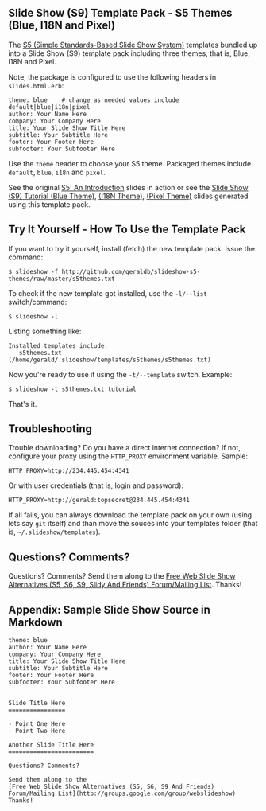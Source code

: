 ## Slide Show (S9) Template Pack - S5 Themes (Blue, I18N and Pixel)

The [S5 (Simple Standards-Based Slide Show System)](http://meyerweb.com/eric/tools/s5/)
templates bundled up into 
a Slide Show (S9) template pack including three themes, that is, Blue, I18N and Pixel.

Note, the package is configured to use the following headers in `slides.html.erb`:

    theme: blue    # change as needed values include default|blue|i18n|pixel
    author: Your Name Here
    company: Your Company Here
    title: Your Slide Show Title Here
    subtitle: Your Subtitle Here
    footer: Your Footer Here
    subfooter: Your Subfooter Here

Use the `theme` header to choose your S5 theme. Packaged themes include
`default`, `blue`, `i18n` and `pixel`.

See the original [S5: An Introduction](http://meyerweb.com/eric/tools/s5/s5-intro.html) slides in action or
see the [Slide Show (S9) Tutorial (Blue Theme)](http://slideshow.rubyforge.org/s5/tutorial.blue.html),
[(I18N Theme)](http://slideshow.rubyforge.org/s5/tutorial.i18n.html),
[(Pixel Theme)](http://slideshow.rubyforge.org/s5/tutorial.pixel.html) 
slides generated using this template pack.
 
 
## Try It Yourself - How To Use the Template Pack

If you want to try it yourself, install (fetch) the new template pack. Issue the command:

    $ slideshow -f http://github.com/geraldb/slideshow-s5-themes/raw/master/s5themes.txt

To check if the new template got installed, use the `-l/--list` switch/command:

    $ slideshow -l

Listing something like:

    Installed templates include:
       s5themes.txt (/home/gerald/.slideshow/templates/s5themes/s5themes.txt)

Now you're ready to use it using the `-t/--template` switch. Example:

    $ slideshow -t s5themes.txt tutorial

That's it. 



## Troubleshooting 

Trouble downloading? Do you have a direct internet connection? If not, configure your proxy using
the `HTTP_PROXY` environment variable. Sample:

    HTTP_PROXY=http://234.445.454:4341

Or with user credentials (that is, login and password):

    HTTP_PROXY=http://gerald:topsecret@234.445.454:4341

If all fails, you can always download the template pack on your own (using lets say `git` itself)
and than move the souces into your templates folder (that is, `~/.slideshow/templates`).


## Questions? Comments?

Questions? Comments? Send them along to the [Free Web Slide Show Alternatives (S5, S6, S9, Slidy And Friends) Forum/Mailing List](http://groups.google.com/group/webslideshow).
Thanks!

## Appendix: Sample Slide Show Source in Markdown 

    theme: blue
    author: Your Name Here
    company: Your Company Here
    title: Your Slide Show Title Here
    subtitle: Your Subtitle Here
    footer: Your Footer Here
    subfooter: Your Subfooter Here
    
    
    Slide Title Here
    ================
    
    - Point One Here
    - Point Two Here
    
    Another Slide Title Here
    ========================
    
    Questions? Comments?
    
    Send them along to the
    [Free Web Slide Show Alternatives (S5, S6, S9 And Friends) Forum/Mailing List](http://groups.google.com/group/webslideshow)
    Thanks!
